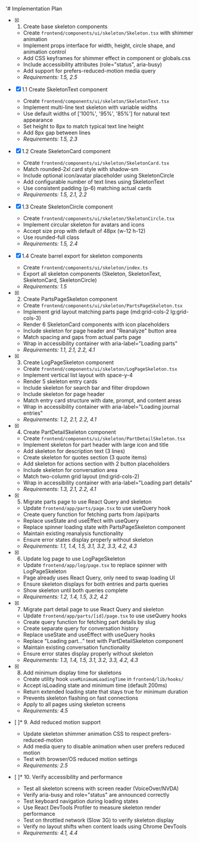 '# Implementation Plan

- [x] 1. Create base skeleton components

  - Create `frontend/components/ui/skeleton/Skeleton.tsx` with shimmer animation
  - Implement props interface for width, height, circle shape, and animation control
  - Add CSS keyframes for shimmer effect in component or globals.css
  - Include accessibility attributes (role="status", aria-busy)
  - Add support for prefers-reduced-motion media query
  - _Requirements: 1.5, 2.5_

- [x] 1.1 Create SkeletonText component

  - Create `frontend/components/ui/skeleton/SkeletonText.tsx`
  - Implement multi-line text skeleton with variable widths
  - Use default widths of ['100%', '95%', '85%'] for natural text appearance
  - Set height to 8px to match typical text line height
  - Add 8px gap between lines
  - _Requirements: 1.5, 2.3_

- [x] 1.2 Create SkeletonCard component

  - Create `frontend/components/ui/skeleton/SkeletonCard.tsx`
  - Match rounded-2xl card style with shadow-sm
  - Include optional icon/avatar placeholder using SkeletonCircle
  - Add configurable number of text lines using SkeletonText
  - Use consistent padding (p-6) matching actual cards
  - _Requirements: 1.5, 2.1, 2.2_

- [x] 1.3 Create SkeletonCircle component

  - Create `frontend/components/ui/skeleton/SkeletonCircle.tsx`
  - Implement circular skeleton for avatars and icons
  - Accept size prop with default of 48px (w-12 h-12)
  - Use rounded-full class
  - _Requirements: 1.5, 2.4_

- [x] 1.4 Create barrel export for skeleton components

  - Create `frontend/components/ui/skeleton/index.ts`
  - Export all skeleton components (Skeleton, SkeletonText, SkeletonCard, SkeletonCircle)
  - _Requirements: 1.5_

- [x] 2. Create PartsPageSkeleton component

  - Create `frontend/components/ui/skeleton/PartsPageSkeleton.tsx`
  - Implement grid layout matching parts page (md:grid-cols-2 lg:grid-cols-3)
  - Render 6 SkeletonCard components with icon placeholders
  - Include skeleton for page header and "Reanalyze" button area
  - Match spacing and gaps from actual parts page
  - Wrap in accessibility container with aria-label="Loading parts"
  - _Requirements: 1.1, 2.1, 2.2, 4.1_

- [x] 3. Create LogPageSkeleton component

  - Create `frontend/components/ui/skeleton/LogPageSkeleton.tsx`
  - Implement vertical list layout with space-y-4
  - Render 5 skeleton entry cards
  - Include skeleton for search bar and filter dropdown
  - Include skeleton for page header
  - Match entry card structure with date, prompt, and content areas
  - Wrap in accessibility container with aria-label="Loading journal entries"
  - _Requirements: 1.2, 2.1, 2.2, 4.1_

- [x] 4. Create PartDetailSkeleton component

  - Create `frontend/components/ui/skeleton/PartDetailSkeleton.tsx`
  - Implement skeleton for part header with large icon and title
  - Add skeleton for description text (3 lines)
  - Create skeleton for quotes section (3 quote items)
  - Add skeleton for actions section with 2 button placeholders
  - Include skeleton for conversation area
  - Match two-column grid layout (md:grid-cols-2)
  - Wrap in accessibility container with aria-label="Loading part details"
  - _Requirements: 1.3, 2.1, 2.2, 4.1_

- [x] 5. Migrate parts page to use React Query and skeleton

  - Update `frontend/app/parts/page.tsx` to use useQuery hook
  - Create query function for fetching parts from /api/parts
  - Replace useState and useEffect with useQuery
  - Replace spinner loading state with PartsPageSkeleton component
  - Maintain existing reanalysis functionality
  - Ensure error states display properly without skeleton
  - _Requirements: 1.1, 1.4, 1.5, 3.1, 3.2, 3.3, 4.2, 4.3_

- [x] 6. Update log page to use LogPageSkeleton

  - Update `frontend/app/log/page.tsx` to replace spinner with LogPageSkeleton
  - Page already uses React Query, only need to swap loading UI
  - Ensure skeleton displays for both entries and parts queries
  - Show skeleton until both queries complete
  - _Requirements: 1.2, 1.4, 1.5, 3.2, 4.2_

- [x] 7. Migrate part detail page to use React Query and skeleton

  - Update `frontend/app/parts/[id]/page.tsx` to use useQuery hooks
  - Create query function for fetching part details by slug
  - Create separate query for conversation history
  - Replace useState and useEffect with useQuery hooks
  - Replace "Loading part..." text with PartDetailSkeleton component
  - Maintain existing conversation functionality
  - Ensure error states display properly without skeleton
  - _Requirements: 1.3, 1.4, 1.5, 3.1, 3.2, 3.3, 4.2, 4.3_

- [x] 8. Add minimum display time for skeletons

  - Create utility hook `useMinimumLoadingTime` in `frontend/lib/hooks/`
  - Accept isLoading state and minimum time (default 200ms)
  - Return extended loading state that stays true for minimum duration
  - Prevents skeleton flashing on fast connections
  - Apply to all pages using skeleton screens
  - _Requirements: 4.5_

- [ ]\* 9. Add reduced motion support

  - Update skeleton shimmer animation CSS to respect prefers-reduced-motion
  - Add media query to disable animation when user prefers reduced motion
  - Test with browser/OS reduced motion settings
  - _Requirements: 2.5_

- [ ]\* 10. Verify accessibility and performance
  - Test all skeleton screens with screen reader (VoiceOver/NVDA)
  - Verify aria-busy and role="status" are announced correctly
  - Test keyboard navigation during loading states
  - Use React DevTools Profiler to measure skeleton render performance
  - Test on throttled network (Slow 3G) to verify skeleton display
  - Verify no layout shifts when content loads using Chrome DevTools
  - _Requirements: 4.1, 4.4_
